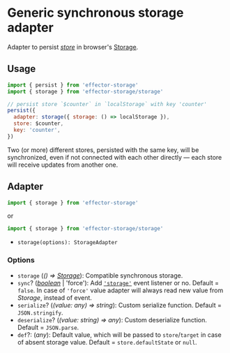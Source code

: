 # Generic synchronous storage adapter

Adapter to persist [_store_] in browser's [Storage].

## Usage

```javascript
import { persist } from 'effector-storage'
import { storage } from 'effector-storage/storage'

// persist store `$counter` in `localStorage` with key 'counter'
persist({
  adapter: storage({ storage: () => localStorage }),
  store: $counter,
  key: 'counter',
})
```

Two (or more) different stores, persisted with the same key, will be synchronized, even if not connected with each other directly — each store will receive updates from another one.

## Adapter

```javascript
import { storage } from 'effector-storage'
```

or

```javascript
import { storage } from 'effector-storage/storage'
```

- `storage(options): StorageAdapter`

### Options

- `storage` (_() => [Storage]_): Compatible synchronous storage.
- `sync`? ([_boolean_] | 'force'): Add [`'storage'`] event listener or no. Default = `false`. In case of `'force'` value adapter will always read new value from _Storage_, instead of event.
- `serialize`? (_(value: any) => string_): Custom serialize function. Default = `JSON.stringify`.
- `deserialize`? (_(value: string) => any_): Custom deserialize function. Default = `JSON.parse`.
- `def`?: (_any_): Default value, which will be passed to `store`/`target` in case of absent storage value. Default = `store.defaultState` or `null`.

[storage]: https://developer.mozilla.org/en-US/docs/Web/API/Storage
[`'storage'`]: https://developer.mozilla.org/en-US/docs/Web/API/StorageEvent
[_store_]: https://effector.dev/docs/api/effector/store
[_boolean_]: https://developer.mozilla.org/en-US/docs/Glossary/Boolean
